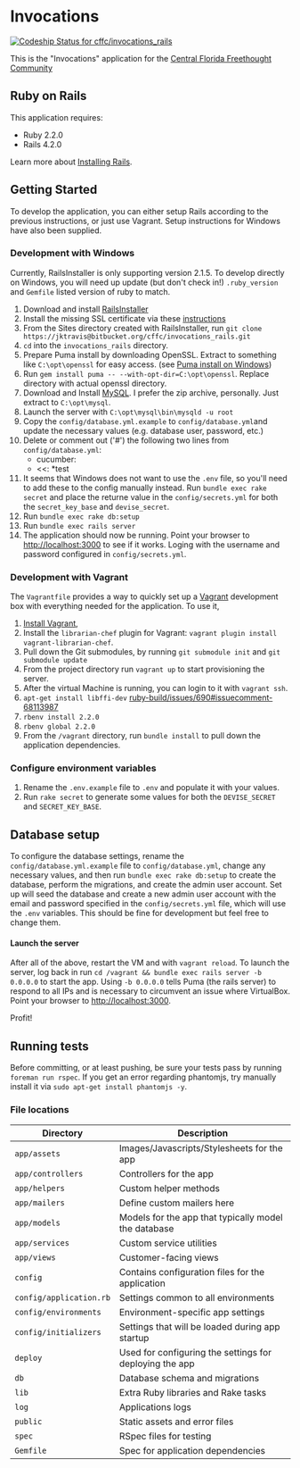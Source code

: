 # Invocations

[ ![Codeship Status for cffc/invocations_rails](https://codeship.io/projects/3d507700-fa9a-0131-1e8f-52190bbde1aa/status)](https://codeship.io/projects/29068)

This is the "Invocations" application for the [Central Florida Freethought Community](http://cflfreethought.org/)

## Ruby on Rails

This application requires:

- Ruby 2.2.0
- Rails 4.2.0

Learn more about [Installing Rails](http://railsapps.github.io/installing-rails.html).

## Getting Started

To develop the application, you can either setup Rails according to the previous instructions, or just use Vagrant. Setup instructions for Windows have also been supplied.

### Development with Windows
Currently, RailsInstaller is only supporting version 2.1.5. To develop directly
on Windows, you will need up update (but don't check in!) `.ruby_version` and
`Gemfile` listed version of ruby to match. 

1. Download and install [RailsInstaller](http://railsinstaller.org/en)
2. Install the missing SSL certificate via these [instructions](http://stackoverflow.com/a/27298128)
3. From the Sites directory created with RailsInstaller, run `git clone https://jktravis@bitbucket.org/cffc/invocations_rails.git`
3. `cd` into the `invocations_rails` directory.
4. Prepare Puma install by downloading OpenSSL. Extract to something like `C:\opt\openssl` for easy access. (see [Puma install on Windows](https://github.com/hicknhack-software/rails-disco/wiki/Installing-puma-on-windows))
5. Run `gem install puma -- --with-opt-dir=C:\opt\openssl`. Replace directory with actual openssl directory. 
6. Download and Install [MySQL](http://dev.mysql.com/downloads/mysql/). I prefer the zip archive, personally. Just extract to `C:\opt\mysql`. 
7. Launch the server with `C:\opt\mysql\bin\mysqld -u root`
1. Copy the `config/database.yml.example` to `config/database.yml`and update the necessary values (e.g. database user, password, etc.)
8. Delete or comment out ('#') the following two lines from `config/database.yml`:
    - cucumber:
    -    <<: \*test
10. It seems that Windows does not want to use the `.env` file, so you'll need to add these to the config manually instead. Run `bundle exec rake secret` and place the returne value in the `config/secrets.yml` for both the `secret_key_base` and `devise_secret`.
12. Run `bundle exec rake db:setup`
13. Run `bundle exec rails server`
14. The application should now be running. Point your browser to [http://localhost:3000](http://localhost:3000) to see if it works. Loging with the username and password configured in `config/secrets.yml`.


### Development with Vagrant

The `Vagrantfile` provides a way to quickly set up a [Vagrant](http://vagrantup.com) development box with everything needed for the application. To use it, 

1. [Install Vagrant](http://docs.vagrantup.com/v2/installation/index.html), 
2. Install the `librarian-chef` plugin for Vagrant: `vagrant plugin install vagrant-librarian-chef`. 
3. Pull down the Git submodules, by running `git submodule init` and `git submodule update`
4. From the project directory run `vagrant up` to start provisioning the server.
5. After the virtual Machine is running, you can login to it with `vagrant ssh`. 
6. `apt-get install libffi-dev` [ruby-build/issues/690#issuecomment-68113987](https://github.com/sstephenson/ruby-build/issues/690#issuecomment-68113987)
7. `rbenv install 2.2.0`
8. `rbenv global 2.2.0`
9. From the `/vagrant` directory, run `bundle install` to pull down the application dependencies.

### Configure environment variables
1. Rename the `.env.example` file to `.env` and populate it with your values.
2. Run `rake secret` to generate some values for both the `DEVISE_SECRET` and `SECRET_KEY_BASE`. 

## Database setup
To configure the database settings, rename the `config/database.yml.example` file to `config/database.yml`, change any necessary values, and then run `bundle exec rake db:setup` to create the database, perform the migrations, and create the admin user account.
Set up will seed the database and create a new admin user account with the email and password specified in the `config/secrets.yml` file, which will use the `.env` variables. This should be fine for development but feel free to change them.


#### Launch the server
After all of the above, restart the VM and with `vagrant reload`. To launch the server, log back in run `cd /vagrant && bundle exec rails server -b 0.0.0.0` to start the app. Using `-b 0.0.0.0` tells Puma (the rails server) to respond to all IPs and is necessary to circumvent an issue where VirtualBox. Point your browser to [http://localhost:3000](http://localhost:3000).

Profit!

## Running tests
Before committing, or at least pushing, be sure your tests pass by running `foreman run rspec`. If you get an error regarding phantomjs, try manually install it via `sudo apt-get install phantomjs -y`.

### File locations

| Directory | Description |
| -------- | -------- |
| `app/assets` | Images/Javascripts/Stylesheets for the app |
| `app/controllers` | Controllers for the app |
| `app/helpers` | Custom helper methods |
| `app/mailers` | Define custom mailers here |
| `app/models` | Models for the app that typically model the database |
| `app/services` | Custom service utilities |
| `app/views` | Customer-facing views |
| `config` | Contains configuration files for the application |
| `config/application.rb` | Settings common to all environments |
| `config/environments` | Environment-specific app settings |
| `config/initializers` | Settings that will be loaded during app startup |
| `deploy` | Used for configuring the settings for deploying the app |
| `db` | Database schema and migrations |
| `lib` | Extra Ruby libraries and Rake tasks |
| `log` | Applications logs |
| `public` | Static assets and error files |
| `spec` | RSpec files for testing |
| `Gemfile` | Spec for application dependencies |
